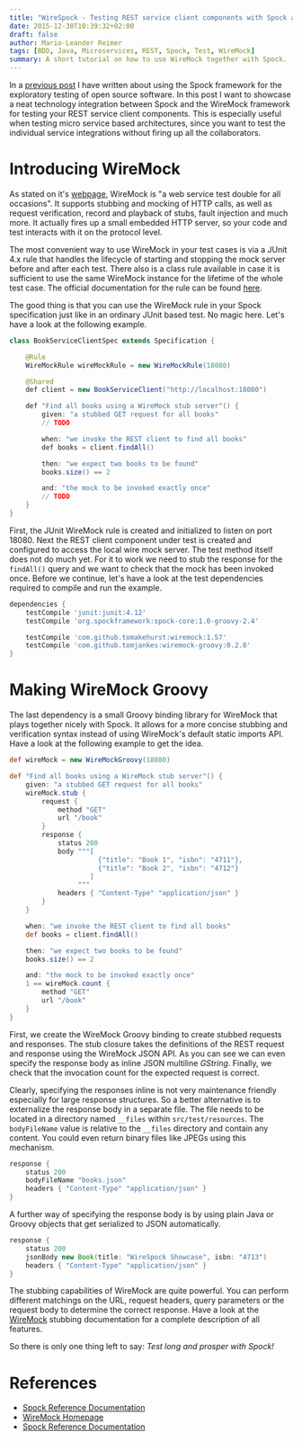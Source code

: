 ```yaml
---
title: "WireSpock - Testing REST service client components with Spock and WireMock"
date: 2015-12-30T10:39:32+02:00
draft: false
author: Mario-Leander Reimer
tags: [BDD, Java, Microservices, REST, Spock, Test, WireMock]
summary: A short tutorial on how to use WireMock together with Spock.
---
```


In a [previous post](../2015-08-31-spock-testing/) I have written about using the Spock framework for the exploratory testing of open source software. In this post I want to showcase a neat technology integration between Spock and the WireMock framework for testing your REST service client components. This is especially useful when testing micro service based architectures, since you want to test the individual service integrations without firing up all the collaborators.

# Introducing WireMock
As stated on it's [webpage](http://wiremock.org/index.html), WireMock is "a web service test double for all occasions". It supports stubbing and mocking of HTTP calls, as well as request verification, record and playback of stubs, fault injection and much more. It actually fires up a small embedded HTTP server, so your code and test interacts with it on the protocol level.

The most convenient way to use WireMock in your test cases is via a JUnit 4.x rule that handles the lifecycle of starting and stopping the mock server before and after each test. There also is a class rule available in case it is sufficient to use the same WireMock instance for the lifetime of the whole test case. The official documentation for the rule can be found [here](http://wiremock.org/junit-rule.html).

The good thing is that you can use the WireMock rule in your Spock specification just like in an ordinary JUnit based test. No magic here. Let's have a look at the following example.

```java
class BookServiceClientSpec extends Specification {

    @Rule
    WireMockRule wireMockRule = new WireMockRule(18080)

    @Shared
    def client = new BookServiceClient("http://localhost:18080")

    def "Find all books using a WireMock stub server"() {
        given: "a stubbed GET request for all books"
        // TODO

        when: "we invoke the REST client to find all books"
        def books = client.findAll()

        then: "we expect two books to be found"
        books.size() == 2

        and: "the mock to be invoked exactly once"
        // TODO
    }
}
```

First, the JUnit WireMock rule is created and initialized to listen on port 18080. Next the REST client component under test is created and configured to access the local wire mock server. The test method itself does not do much yet. For it to work we need to stub the response for the `findAll()` query and we want to check that the mock has been invoked once. Before we continue, let's have a look at the test dependencies required to compile and run the example.

```groovy
dependencies {
    testCompile 'junit:junit:4.12'
    testCompile 'org.spockframework:spock-core:1.0-groovy-2.4'

    testCompile 'com.github.tomakehurst:wiremock:1.57'
    testCompile 'com.github.tomjankes:wiremock-groovy:0.2.0'
}
```

# Making WireMock Groovy
The last dependency is a small Groovy binding library for WireMock that plays together nicely with Spock. It allows for a more concise stubbing and verification syntax instead of using WireMock's default static imports API. Have a look at the following example to get the idea.

```groovy
def wireMock = new WireMockGroovy(18080)

def "Find all books using a WireMock stub server"() {
    given: "a stubbed GET request for all books"
    wireMock.stub {
        request {
            method "GET"
            url "/book"
        }
        response {
            status 200
            body """[
                      {"title": "Book 1", "isbn": "4711"},
                      {"title": "Book 2", "isbn": "4712"}
                    ]
                 """
            headers { "Content-Type" "application/json" }
        }
    }

    when: "we invoke the REST client to find all books"
    def books = client.findAll()

    then: "we expect two books to be found"
    books.size() == 2

    and: "the mock to be invoked exactly once"
    1 == wireMock.count {
        method "GET"
        url "/book"
    }
}
```

First, we create the WireMock Groovy binding to create stubbed requests and responses. The stub closure takes the definitions of the REST request and response using the WireMock JSON API. As you can see we can even specify the response body as inline JSON multiline _GString_. Finally, we check that the invocation count for the expected request is correct.

Clearly, specifying the responses inline is not very maintenance friendly especially for large response structures. So a better alternative is to externalize the response body in a separate file. The file needs to be located in a directory named `__files` within `src/test/resources`.
The `bodyFileName` value is relative to the `__files` directory and contain any content. You could even return binary files like JPEGs using this mechanism.

```groovy
response {
    status 200
    bodyFileName "books.json"
    headers { "Content-Type" "application/json" }
}
```

A further way of specifying the response body is by using plain Java or Groovy objects that get serialized to JSON automatically.

```groovy
response {
    status 200
    jsonBody new Book(title: "WireSpock Showcase", isbn: "4713")
    headers { "Content-Type" "application/json" }
}
```

The stubbing capabilities of WireMock are quite powerful. You can perform different matchings on the URL, request headers, query parameters or the request body to determine the correct response. Have a look at the [WireMock](http://wiremock.org/stubbing.html) stubbing documentation for a complete description of all features.

So there is only one thing left to say: _Test long and prosper with Spock!_

# References
* [Spock Reference Documentation](https://spockframework.github.io/spock/docs/)
* [WireMock Homepage](http://wiremock.org/index.html)
* [Spock Reference Documentation](https://github.com/tomjankes/wiremock-groovy)
